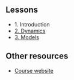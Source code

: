 ## Lessons
 - 1\. Introduction
 - [2. Dynamics](2%20-%20Dynamics.md)
 - [3. Models](3%20-%20Models.md)

## Other resources
 - [Course website](https://www.cs.unibo.it/~babaoglu/courses/csns/)
